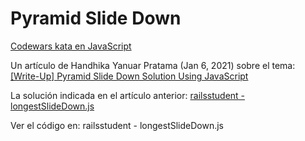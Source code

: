 ﻿# Pyramid Slide Down

[Codewars kata en JavaScript](https://www.codewars.com/kata/551f23362ff852e2ab000037/train/javascript)

Un artículo de Handhika Yanuar Pratama (Jan 6, 2021) sobre el tema:
[[Write-Up] Pyramid Slide Down Solution Using JavaScript](https://handhikayp.medium.com/write-up-pyramid-slide-down-solution-using-javascript-80decd6d51de)

La solución indicada en el artículo anterior:
[railsstudent - longestSlideDown.js](https://gist.github.com/railsstudent/d40bd874d773794ff358c3465a6d2f5d)

Ver el código en: railsstudent - longestSlideDown.js